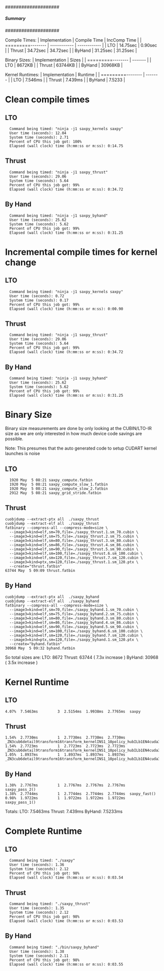 
####################
##### Summary ######
####################

Compile Times:
| Implementation    | Compile Time |  IncComp Time |
| =========-------- | ------------ |  ------------ |
|       LTO         |   14.75sec   |     0.90sec   |
|       Thrust      |   34.72sec   |    34.72sec   |
|       ByHand      |   31.25sec   |    31.25sec   |


Binary Sizes:
| Implementation    | Sizes |
| =========-------- | ------- |
|       LTO         |  8672KB |
|       Thrust      | 63744KB |
|       ByHand      | 30968KB |


Kernel Runtimes:
| Implementation    | Runtime |
| =========-------- | ------- |
|       LTO         | 7.546ms |
|       Thrust      | 7.439ms |
|       ByHand      | 7.5233  |



# Clean compile times

## LTO
```
  Command being timed: "ninja -j1 saxpy_kernels saxpy"
  User time (seconds): 12.04
  System time (seconds): 2.71
  Percent of CPU this job got: 100%
  Elapsed (wall clock) time (h:mm:ss or m:ss): 0:14.75
```

## Thrust
```
  Command being timed: "ninja -j1 saxpy_thrust"
  User time (seconds): 29.06
  System time (seconds): 5.64
  Percent of CPU this job got: 99%
  Elapsed (wall clock) time (h:mm:ss or m:ss): 0:34.72
```

## By Hand

```
  Command being timed: "ninja -j1 saxpy_byhand"
  User time (seconds): 25.62
  System time (seconds): 5.62
  Percent of CPU this job got: 99%
  Elapsed (wall clock) time (h:mm:ss or m:ss): 0:31.25
```

# Incremental compile times for kernel change

## LTO
```
  Command being timed: "ninja -j1 saxpy_kernels saxpy"
  User time (seconds): 0.72
  System time (seconds): 0.17
  Percent of CPU this job got: 99%
  Elapsed (wall clock) time (h:mm:ss or m:ss): 0:00.90
```

## Thrust
```
  Command being timed: "ninja -j1 saxpy_thrust"
  User time (seconds): 29.06
  System time (seconds): 5.64
  Percent of CPU this job got: 99%
  Elapsed (wall clock) time (h:mm:ss or m:ss): 0:34.72

```

## By Hand
```
  Command being timed: "ninja -j1 saxpy_byhand"
  User time (seconds): 25.62
  System time (seconds): 5.62
  Percent of CPU this job got: 99%
  Elapsed (wall clock) time (h:mm:ss or m:ss): 0:31.25
```

# Binary Size

Binary size measurements are done by only looking at the CUBIN/LTO-IR size as
we are only interested in how much device code savings are possible.

Note: This presumes that the auto generated code to setup CUDART kernel launches
is noise

## LTO
```
  1920 May  5 08:21 saxpy_compute.fatbin
  1920 May  5 08:21 saxpy_compute_slow_1.fatbin
  1920 May  5 08:21 saxpy_compute_slow_2.fatbin
  2912 May  5 08:21 saxpy_grid_stride.fatbin
```

## Thrust

```
cuobjdump --extract-ptx all  ./saxpy_thrust
cuobjdump --extract-elf all  ./saxpy_thrust
fatbinary --compress-all --compress-mode=size \
  --image3=kind=elf,sm=70,file=./saxpy_thrust.1.sm_70.cubin \
  --image3=kind=elf,sm=75,file=./saxpy_thrust.2.sm_75.cubin \
  --image3=kind=elf,sm=80,file=./saxpy_thrust.3.sm_80.cubin \
  --image3=kind=elf,sm=86,file=./saxpy_thrust.4.sm_86.cubin \
  --image3=kind=elf,sm=90,file=./saxpy_thrust.5.sm_90.cubin \
  --image3=kind=elf,sm=100,file=./saxpy_thrust.6.sm_100.cubin \
  --image3=kind=elf,sm=120,file=./saxpy_thrust.7.sm_120.cubin \
  --image3=kind=ptx,sm=120,file=./saxpy_thrust.1.sm_120.ptx \
  --create="thrust.fatbin"
63744 May  5 09:09 thrust.fatbin
```

## By Hand

```
cuobjdump --extract-ptx all  ./saxpy_byhand
cuobjdump --extract-elf all  ./saxpy_byhand
fatbinary --compress-all --compress-mode=size \
  --image3=kind=elf,sm=70,file=./saxpy_byhand.1.sm_70.cubin \
  --image3=kind=elf,sm=75,file=./saxpy_byhand.2.sm_75.cubin \
  --image3=kind=elf,sm=80,file=./saxpy_byhand.3.sm_80.cubin \
  --image3=kind=elf,sm=86,file=./saxpy_byhand.4.sm_86.cubin \
  --image3=kind=elf,sm=90,file=./saxpy_byhand.5.sm_90.cubin \
  --image3=kind=elf,sm=100,file=./saxpy_byhand.6.sm_100.cubin \
  --image3=kind=elf,sm=120,file=./saxpy_byhand.7.sm_120.cubin \
  --image3=kind=ptx,sm=120,file=./saxpy_byhand.1.sm_120.ptx \
  --create="byhand.fatbin"
30968 May  5 09:32 byhand.fatbin
```

So total sizes are:
  LTO:     8672
  Thrust: 63744 ( 7.3x increase )
  ByHand: 30968 ( 3.5x increase )


# Kernel Runtime

## LTO

```
4.07%  7.5463ms         3  2.5154ms  1.9938ms  2.7765ms  saxpy
```

## Thrust

```
1.54%  2.7730ms         1  2.7730ms  2.7730ms  2.7730ms  _ZN3cub6detail9transform16transform_kernelINS1_10policy_hubILb1EN4cuda3std3__45tupleIJPfS8_EEEE10policy1000EiZ4mainEUlffE0_S8_JS8_S8_EEEvT0_iT1_T2_DpNS1_10kernel_argIT3_EE
1.54%  2.7723ms         1  2.7723ms  2.7723ms  2.7723ms  _ZN3cub6detail9transform16transform_kernelINS1_10policy_hubILb1EN4cuda3std3__45tupleIJPfS8_EEEE10policy1000EiZ4mainEUlffE_S8_JS8_S8_EEEvT0_iT1_T2_DpNS1_10kernel_argIT3_EE
1.05%  1.8937ms         1  1.8937ms  1.8937ms  1.8937ms  _ZN3cub6detail9transform16transform_kernelINS1_10policy_hubILb1EN4cuda3std3__45tupleIJPfEEEE10policy1000EiZ4mainEUlfE_S8_JS8_EEEvT0_iT1_T2_DpNS1_10kernel_argIT3_EE
```

## By Hand
```
1.38%  2.7767ms         1  2.7767ms  2.7767ms  2.7767ms  saxpy_pass_2()
1.38%  2.7744ms         1  2.7744ms  2.7744ms  2.7744ms  saxpy_fast()
0.98%  1.9722ms         1  1.9722ms  1.9722ms  1.9722ms  saxpy_pass_1()
```

Totals:
  LTO: 7.5463ms
  Thrust: 7.439ms
  ByHand: 7.5233ms


# Complete Runtime

## LTO

```
  Command being timed: "./saxpy"
  User time (seconds): 1.36
  System time (seconds): 2.12
  Percent of CPU this job got: 98%
  Elapsed (wall clock) time (h:mm:ss or m:ss): 0:03.54
```

## Thrust

```
  Command being timed: "./saxpy_thrust"
  User time (seconds): 1.35
  System time (seconds): 2.12
  Percent of CPU this job got: 98%
  Elapsed (wall clock) time (h:mm:ss or m:ss): 0:03.53
```

## By Hand
```
  Command being timed: "./bin/saxpy_byhand"
  User time (seconds): 1.38
  System time (seconds): 2.11
  Percent of CPU this job got: 98%
  Elapsed (wall clock) time (h:mm:ss or m:ss): 0:03.55
```

